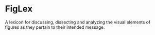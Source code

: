 # FigLex
A lexicon for discussing, dissecting and analyzing the visual elements of figures as they pertain to their intended message.
